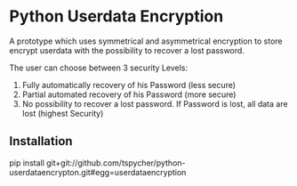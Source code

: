 Python Userdata Encryption
==========================

A prototype which uses symmetrical and asymmetrical encryption to store encrypt userdata with the possibility to recover a lost password.

The user can choose between 3 security Levels:

1. Fully automatically recovery of his Password (less secure)
2. Partial automated recovery of his Password (more secure)
3. No possibility to recover a lost password. If Password is lost, all data are lost (highest Security)

Installation
------------

  pip install git+git://github.com/tspycher/python-userdataencrypton.git#egg=userdataencryption
